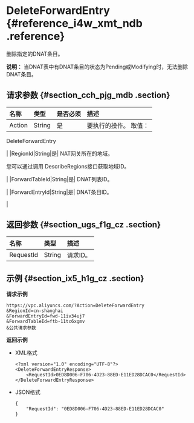 # DeleteForwardEntry {#reference_i4w_xmt_ndb .reference}

删除指定的DNAT条目。

**说明：** 当DNAT表中有DNAT条目的状态为Pending或Modifying时，无法删除DNAT条目。

## 请求参数 {#section_cch_pjg_mdb .section}

|名称|类型|是否必须|描述|
|:-|:-|:---|:-|
|Action|String|是| 要执行的操作。 取值：

 DeleteForwardEntry

 |
|RegionId|String|是| NAT网关所在的地域。

 您可以通过调用 DescribeRegions接口获取地域ID。

 |
|ForwardTableId|String|是| DNAT列表ID。

 |
|ForwardEntryId|String|是| DNAT条目ID。

 |

## 返回参数 {#section_ugs_f1g_cz .section}

|名称|类型|描述|
|:-|:-|:-|
|RequestId|String|请求ID。|

## 示例 {#section_ix5_h1g_cz .section}

**请求示例**

``` {#createVPCpub}
https://vpc.aliyuncs.com/?Action=DeleteForwardEntry
&RegionId=cn-shanghai
&ForwardEntryId=fwd-11iv34uj7
&ForwardTableId=ftb-11tc6xgmv
&公共请求参数
```

**返回示例**

-   XML格式

    ```
    <?xml version="1.0" encoding="UTF-8"?>
    <DeleteForwardEntryResponse>
        <RequestId>0ED8D006-F706-4D23-88ED-E11ED28DCAC0</RequestId>
    </DeleteForwardEntryResponse>
    ```

-   JSON格式

    ```
    { 
        "RequestId": "0ED8D006-F706-4D23-88ED-E11ED28DCAC0"
    }
    ```


